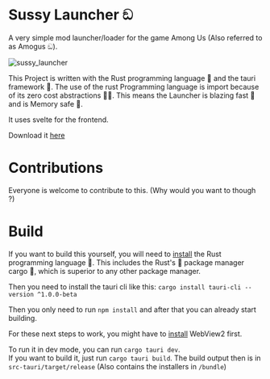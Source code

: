 # Sussy Launcher ඞ
A very simple mod launcher/loader for the game Among Us (Also referred to as Amogus ඞ).

![sussy_launcher](https://user-images.githubusercontent.com/34373974/140588628-07d362cb-7bda-44dc-b8ae-1ffc41236e03.png)

This Project is written with the Rust programming language 🚀 and the tauri framework 🚀.
The use of the rust Programming language is import because of its zero cost abstractions 🚀🚀.
This means the Launcher is blazing fast 🚀 and is Memory safe 🚀.

It uses svelte for the frontend.

Download it [here](https://github.com/RedstoneMedia/SussyLauncher/releases)

# Contributions
Everyone is welcome to contribute to this. (Why would you want to though ?)

# Build
If you want to build this yourself, you will need to [install](https://www.rust-lang.org/tools/install) the Rust programming language 🚀.
This includes the Rust's 🚀 package manager cargo 🚀, which is superior to any other package manager.

Then you need to install the tauri cli like this: 
`cargo install tauri-cli --version ^1.0.0-beta`

Then you only need to run `npm install` and after that you can already start building.

For these next steps to work, you might have to [install](https://developer.microsoft.com/en-us/microsoft-edge/webview2/#download-section) WebView2 first.

To run it in dev mode, you can run `cargo tauri dev`. \
If you want to build it, just run `cargo tauri build`.
The build output then is in `src-tauri/target/release` (Also contains the installers in `/bundle`)
